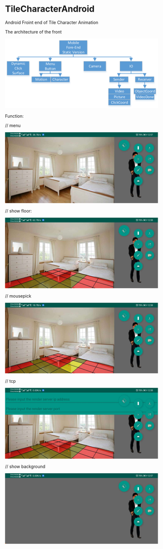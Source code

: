 # TileCharacterAndroid
 Android Froint end of Tile Character Animation
 
 The architecture of the front

![image](https://github.com/Kususumu/TileCharacterAndroid/blob/master/doc/MobileFront.png)
 
 Function:
 
 // menu
 
 ![image](https://github.com/Kususumu/TileCharacterAndroid/blob/master/doc/menu.jpg)
 
 // show floor:
 
 ![image](https://github.com/Kususumu/TileCharacterAndroid/blob/master/doc/floor.jpg)
 
 // mousepick
 
 ![image](https://github.com/Kususumu/TileCharacterAndroid/blob/master/doc/mousepick.jpg)
 
 // tcp
 
 ![image](https://github.com/Kususumu/TileCharacterAndroid/blob/master/doc/tcp.jpg)
 
 // show background
 
 ![image](https://github.com/Kususumu/TileCharacterAndroid/blob/master/doc/background.jpg)
 
